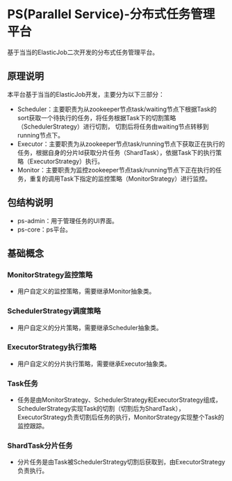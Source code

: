 # PS(Parallel Service)-分布式任务管理平台
基于当当的ElasticJob二次开发的分布式任务管理平台。
## 原理说明
本平台基于当当的ElasticJob开发，主要分为以下三部分：
* Scheduler：主要职责为从zookeeper节点task/waiting节点下根据Task的sort获取一个待执行的任务，将任务根据Task下的切割策略（SchedulerStrategy）进行切割，
             切割后将任务由waiting节点转移到running节点下。
* Executor：主要职责为从zookeeper节点task/running节点下获取正在执行的任务，根据自身的分片Id获取分片任务（ShardTask），依据Task下的执行策略（ExecutorStrategy）执行。
* Monitor：主要职责为监控zookeeper节点task/running节点下正在执行的任务，重复的调用Task下指定的监控策略（MonitorStrategy）进行监控。
## 包结构说明
* ps-admin：用于管理任务的UI界面。
* ps-core：ps平台。
## 基础概念
### MonitorStrategy监控策略
* 用户自定义的监控策略，需要继承Monitor抽象类。
### SchedulerStrategy调度策略
* 用户自定义的分片策略，需要继承Scheduler抽象类。
### ExecutorStrategy执行策略
* 用户自定义的分片执行策略，需要继承Executor抽象类。
### Task任务
* 任务是由MonitorStrategy、SchedulerStrategy和ExecutorStrategy组成，SchedulerStrategy实现Task的切割（切割后为ShardTask），ExecutorStrategy负责切割后任务的执行，MonitorStrategy实现整个Task的监控跟踪。
### ShardTask分片任务
* 分片任务是由Task被SchedulerStrategy切割后获取到，由ExecutorStrategy负责执行。

